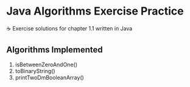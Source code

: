 # Java Algorithms Exercise Practice
☕ Exercise solutions for chapter 1.1 written in Java

## Algorithms Implemented
1. isBetweenZeroAndOne()
2. toBinaryString()
3. printTwoDmBooleanArray()
